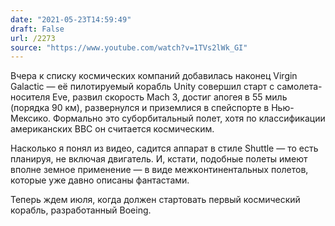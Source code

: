 ```yaml
---
date: "2021-05-23T14:59:49"
draft: False
url: /2273
source: "https://www.youtube.com/watch?v=1TVs2lWk_GI"
---
```


Вчера к списку космических компаний добавилась наконец Virgin Galactic — её пилотируемый корабль Unity совершил старт с самолета-носителя Eve, развил скорость Mach 3, достиг апогея в 55 миль (порядка 90 км), развернулся и приземлися в спейспорте в Нью-Мексико. Формально это суборбитальный полет, хотя по классификации американских ВВС он считается космическим. 

Насколько я понял из видео, садится аппарат в стиле Shuttle — то есть планируя, не включая двигатель. И, кстати, подобные полеты имеют вполне земное применение — в виде межконтинентальных полетов, которые уже давно описаны фантастами.

Теперь ждем июля, когда должен стартовать первый космический корабль, разработанный Boeing.
